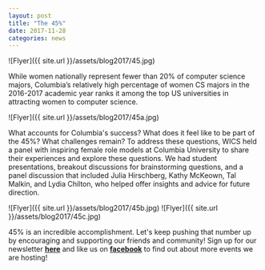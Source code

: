 ```yaml
---
layout: post
title: "The 45%"
date: 2017-11-28
categories: news
---
```


![Flyer]({{ site.url }}/assets/blog2017/45.jpg)

While women nationally represent fewer than 20% of computer science majors, Columbia’s relatively high percentage of women CS majors in the 2016-2017 academic year ranks it among the top US universities in attracting women to computer science. 

![Flyer]({{ site.url }}/assets/blog2017/45a.jpg)

What accounts for Columbia's success? What does it feel like to be part of the 45%? What challenges remain? To address these questions, WICS held a panel with inspiring female role models at Columbia University to share their experiences and explore these questions.
We had student presentations, breakout discussions for brainstorming questions, and a panel discussion that included Julia Hirschberg, Kathy McKeown, Tal Malkin, and Lydia Chilton, who helped offer insights and advice for future direction. 

![Flyer]({{ site.url }}/assets/blog2017/45b.jpg)
![Flyer]({{ site.url }}/assets/blog2017/45c.jpg)

45% is an incredible accomplishment. Let's keep pushing that number up by encouraging and supporting our friends and community!
Sign up for our newsletter [**here**][mailinglist] and like us on [**facebook**][facebook] to find out about more events we are hosting!


[mailinglist]: http://columbia.us9.list-manage.com/subscribe?u=4c6a1c710f8ab9cce10272368&id=593b5faa43
[facebook]:https://www.facebook.com/CUWICS

